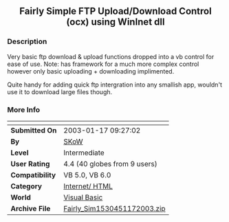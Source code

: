 ﻿<div align="center">

## Fairly Simple FTP Upload/Download Control \(ocx\) using WinInet dll


</div>

### Description

Very basic ftp download & upload functions dropped into a vb control for ease of use. Note: has framework for a much more complex control however only basic uploading + downloading implimented.

Quite handy for adding quick ftp intergration into any smallish app, wouldn't use it to download large files though.
 
### More Info
 


<span>             |<span>
---                |---
**Submitted On**   |2003-01-17 09:27:02
**By**             |[SKoW](https://github.com/Planet-Source-Code/PSCIndex/blob/master/ByAuthor/skow.md)
**Level**          |Intermediate
**User Rating**    |4.4 (40 globes from 9 users)
**Compatibility**  |VB 5\.0, VB 6\.0
**Category**       |[Internet/ HTML](https://github.com/Planet-Source-Code/PSCIndex/blob/master/ByCategory/internet-html__1-34.md)
**World**          |[Visual Basic](https://github.com/Planet-Source-Code/PSCIndex/blob/master/ByWorld/visual-basic.md)
**Archive File**   |[Fairly\_Sim1530451172003\.zip](https://github.com/Planet-Source-Code/skow-fairly-simple-ftp-upload-download-control-ocx-using-wininet-dll__1-42502/archive/master.zip)








